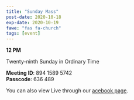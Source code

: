 ```yaml
---
title: "Sunday Mass"
post-date: 2020-10-18
exp-date: 2020-10-19
fawe: "fas fa-church"
tags: [event]
---
```

**12 PM**

Twenty-ninth Sunday in Ordinary Time

<p class="text-danger"><b>Meeting ID</b>: 894 1589 5742
<br>
<b>Passcode</b>: 636 489
</p>

You can also view Live through our <a href="https://www.facebook.com/SBAParish" target="_blank"><span class="fab fa-facebook fa-2x wow flash" data-wow-delay="5s"></span>acebook page</a>.